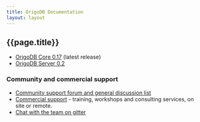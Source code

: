 ```yaml
---
title: OrigoDB Documentation
layout: layout
---
```


## {{page.title}}

* [OrigoDB Core 0.17](core-0.17/) (latest release)
* [OrigoDB Server 0.2](server-0.2/)


### Community and commercial support

* [Community support forum and general discussion list](https://groups.google.com/forum/#!forum/origodb)
* [Commercial support](/order) - training, workshops and consulting services, on site or remote.
* [Chat with the team on gitter](https://gitter.im/devrexlabs/origodb)
